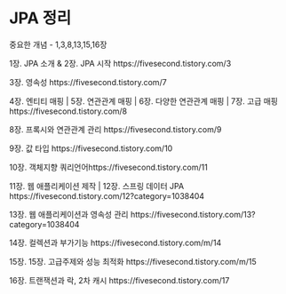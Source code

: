 <h1>JPA 정리</h1>
<p>중요한 개념 - 1,3,8,13,15,16장</p>
<p>1장. JPA 소개 & 2장. JPA 시작 https://fivesecond.tistory.com/3</p>
<p>3장. 영속성 https://fivesecond.tistory.com/7</p>
<p>4장. 엔티티 매핑 | 5장. 연관관계 매핑 | 6장. 다양한 연관관계 매핑 | 7장. 고급 매핑 https://fivesecond.tistory.com/8</p>
<p>8장. 프록시와 연관관계 관리 https://fivesecond.tistory.com/9</p>
<p>9장. 값 타입 https://fivesecond.tistory.com/10</p>
<p>10장. 객체지향 쿼리언어https://fivesecond.tistory.com/11</p>
<p>11장. 웹 애플리케이션 제작 | 12장. 스프링 데이터 JPA https://fivesecond.tistory.com/12?category=1038404</p>  
<p>13장. 웹 애플리케이션과 영속성 관리 https://fivesecond.tistory.com/13?category=1038404</p>
<p>14장. 컬렉션과 부가기능 https://fivesecond.tistory.com/m/14</p>
<p>15장. 15장. 고급주제와 성능 최적화 https://fivesecond.tistory.com/m/15</p>
<p>16장. 트랜잭션과 락, 2차 캐시 https://fivesecond.tistory.com/17</p>
